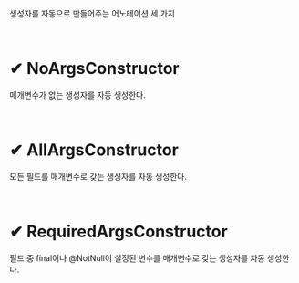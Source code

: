 생성자를 자동으로 만들어주는 어노테이션 세 가지

<br>

# ✔ NoArgsConstructor
매개변수가 없는 생성자를 자동 생성한다.

<br>

# ✔ AllArgsConstructor
모든 필드를 매개변수로 갖는 생성자를 자동 생성한다.

<br>

# ✔ RequiredArgsConstructor
필드 중 final이나 @NotNull이 설정된 변수를 매개변수로 갖는 생성자를 자동 생성한다.
